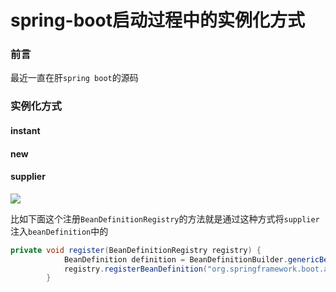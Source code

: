 # spring-boot启动过程中的实例化方式

### 前言

最近一直在肝`spring boot`的源码



### 实例化方式

#### instant



#### new



#### supplier

![](https://gitee.com/sysker/picBed/raw/master/images/20210914133038.png)

比如下面这个注册`BeanDefinitionRegistry`的方法就是通过这种方式将`supplier`注入`beanDefinition`中的

```java
private void register(BeanDefinitionRegistry registry) {
            BeanDefinition definition = BeanDefinitionBuilder.genericBeanDefinition(SharedMetadataReaderFactoryContextInitializer.SharedMetadataReaderFactoryBean.class, SharedMetadataReaderFactoryContextInitializer.SharedMetadataReaderFactoryBean::new).getBeanDefinition();
            registry.registerBeanDefinition("org.springframework.boot.autoconfigure.internalCachingMetadataReaderFactory", definition);
        }
```

